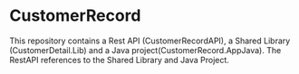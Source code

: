 # CustomerRecord
This repository contains a Rest API (CustomerRecordAPI), a Shared Library (CustomerDetail.Lib) and a Java project(CustomerRecord.AppJava). The RestAPI references to the Shared Library and Java Project.
